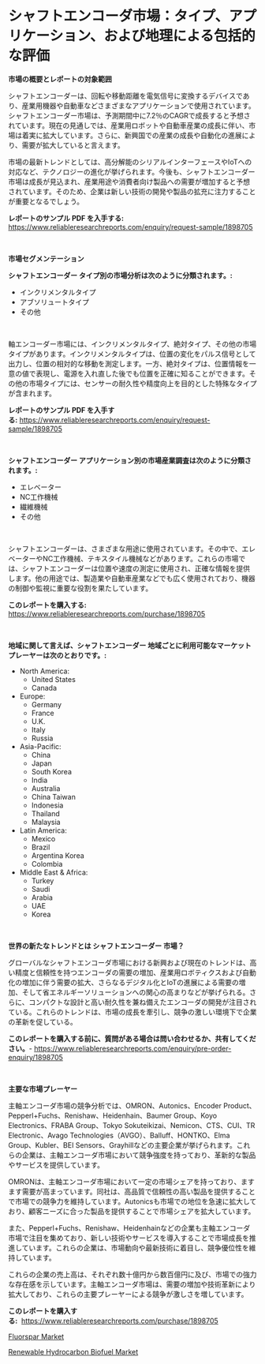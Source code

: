 <p><h1>シャフトエンコーダ市場：タイプ、アプリケーション、および地理による包括的な評価</h1></p><p><strong>市場の概要とレポートの対象範囲</strong></p>
<p><p>シャフトエンコーダーは、回転や移動距離を電気信号に変換するデバイスであり、産業用機器や自動車などさまざまなアプリケーションで使用されています。シャフトエンコーダー市場は、予測期間中に7.2％のCAGRで成長すると予想されています。現在の見通しでは、産業用ロボットや自動車産業の成長に伴い、市場は着実に拡大しています。さらに、新興国での産業の成長や自動化の進展により、需要が拡大していると言えます。</p><p>市場の最新トレンドとしては、高分解能のシリアルインターフェースやIoTへの対応など、テクノロジーの進化が挙げられます。今後も、シャフトエンコーダー市場は成長が見込まれ、産業用途や消費者向け製品への需要が増加すると予想されています。そのため、企業は新しい技術の開発や製品の拡充に注力することが重要となるでしょう。</p></p>
<p><strong>レポートのサンプル PDF を入手する:</strong> <a href="https://www.reliableresearchreports.com/enquiry/request-sample/1898705">https://www.reliableresearchreports.com/enquiry/request-sample/1898705</a></p>
<p>&nbsp;</p>
<p><strong>市場セグメンテーション</strong></p>
<p><strong>シャフトエンコーダー タイプ別の市場分析は次のように分類されます。:</strong></p>
<p><ul><li>インクリメンタルタイプ</li><li>アブソリュートタイプ</li><li>その他</li></ul></p>
<p>&nbsp;</p>
<p><p>軸エンコーダー市場には、インクリメンタルタイプ、絶対タイプ、その他の市場タイプがあります。インクリメンタルタイプは、位置の変化をパルス信号として出力し、位置の相対的な移動を測定します。一方、絶対タイプは、位置情報を一意の値で表現し、電源を入れ直した後でも位置を正確に知ることができます。その他の市場タイプには、センサーの耐久性や精度向上を目的とした特殊なタイプが含まれます。</p></p>
<p><strong>レポートのサンプル PDF を入手する:</strong>&nbsp;<a href="https://www.reliableresearchreports.com/enquiry/request-sample/1898705">https://www.reliableresearchreports.com/enquiry/request-sample/1898705</a></p>
<p>&nbsp;</p>
<p><strong> シャフトエンコーダー アプリケーション別の市場産業調査は次のように分類されます。:</strong></p>
<p><ul><li>エレベーター</li><li>NC工作機械</li><li>繊維機械</li><li>その他</li></ul></p>
<p>&nbsp;</p>
<p><p>シャフトエンコーダーは、さまざまな用途に使用されています。その中で、エレベーターやNC工作機械、テキスタイル機械などがあります。これらの市場では、シャフトエンコーダーは位置や速度の測定に使用され、正確な情報を提供します。他の用途では、製造業や自動車産業などでも広く使用されており、機器の制御や監視に重要な役割を果たしています。</p></p>
<p><strong>このレポートを購入する:</strong>&nbsp; <a href="https://www.reliableresearchreports.com/purchase/1898705">https://www.reliableresearchreports.com/purchase/1898705</a></p>
<p>&nbsp;</p>
<p><strong>地域に関して言えば、シャフトエンコーダー 地域ごとに利用可能なマーケットプレーヤーは次のとおりです。:</strong></p>
<p><ul>
    <li>
        North America:
        <ul>
            <li>United States</li>
            <li>Canada</li>
        </ul>
    </li>
    <li>
        Europe:
        <ul>
            <li>Germany</li>
            <li>France</li>
            <li>U.K.</li>
            <li>Italy</li>
            <li>Russia</li>
        </ul>
    </li>
    <li>
        Asia-Pacific:
        <ul>
            <li>China</li>
            <li>Japan</li>
            <li>South Korea</li>
            <li>India</li>
            <li>Australia</li>
            <li>China Taiwan</li>
            <li>Indonesia</li>
            <li>Thailand</li>
            <li>Malaysia</li>
        </ul>
    </li>
    <li>
        Latin America:
        <ul>
            <li>Mexico</li>
            <li>Brazil</li>
            <li>Argentina Korea</li>
            <li>Colombia</li>
        </ul>
    </li>
    <li>
        Middle East & Africa:
        <ul>
            <li>Turkey</li>
            <li>Saudi</li>
            <li>Arabia</li>
            <li>UAE</li>
            <li>Korea</li>
        </ul>
    </li>
    </ul></p>
<p>&nbsp;</p>
<p><strong>世界の新たなトレンドとは シャフトエンコーダー 市場？</strong></p>
<p><p>グローバルなシャフトエンコーダ市場における新興および現在のトレンドは、高い精度と信頼性を持つエンコーダの需要の増加、産業用ロボティクスおよび自動化の増加に伴う需要の拡大、さらなるデジタル化とIoTの進展による需要の増加、そして省エネルギーソリューションへの関心の高まりなどが挙げられる。さらに、コンパクトな設計と高い耐久性を兼ね備えたエンコーダの開発が注目されている。これらのトレンドは、市場の成長を牽引し、競争の激しい環境下で企業の革新を促している。</p></p>
<p><strong>このレポートを購入する前に、質問がある場合は問い合わせるか、共有してください。</strong>- <a href="https://www.reliableresearchreports.com/enquiry/pre-order-enquiry/1898705">https://www.reliableresearchreports.com/enquiry/pre-order-enquiry/1898705</a></p>
<p>&nbsp;</p>
<p><strong>主要な市場プレーヤー</strong></p>
<p><p>主軸エンコーダ市場の競争分析では、OMRON、Autonics、Encoder Product、Pepperl+Fuchs、Renishaw、Heidenhain、Baumer Group、Koyo Electronics、FRABA Group、Tokyo Sokuteikizai、Nemicon、CTS、CUI、TR Electronic、Avago Technologies（AVGO）、Balluff、HONTKO、Elma Group、Kubler、BEI Sensors、Grayhillなどの主要企業が挙げられます。これらの企業は、主軸エンコーダ市場において競争強度を持っており、革新的な製品やサービスを提供しています。</p><p>OMRONは、主軸エンコーダ市場において一定の市場シェアを持っており、ますます需要が高まっています。同社は、高品質で信頼性の高い製品を提供することで市場での競争力を維持しています。Autonicsも市場での地位を急速に拡大しており、顧客ニーズに合った製品を提供することで市場シェアを拡大しています。</p><p>また、Pepperl+Fuchs、Renishaw、Heidenhainなどの企業も主軸エンコーダ市場で注目を集めており、新しい技術やサービスを導入することで市場成長を推進しています。これらの企業は、市場動向や最新技術に着目し、競争優位性を維持しています。</p><p>これらの企業の売上高は、それぞれ数十億円から数百億円に及び、市場での強力な存在感を示しています。主軸エンコーダ市場は、需要の増加や技術革新により拡大しており、これらの主要プレーヤーによる競争が激しさを増しています。</p></p>
<p><strong>このレポートを購入する:</strong>&nbsp;&nbsp;<a href="https://www.reliableresearchreports.com/purchase/1898705">https://www.reliableresearchreports.com/purchase/1898705</a></p>
<p><p><a href="https://github.com/Sinjinluong3e0awx2m195k76/Market-Research-Report-List-1/blob/main/fluorspar-market.md">Fluorspar Market</a></p><p><a href="https://simplistic-meeting-7ee.notion.site/Renewable-Hydrocarbon-Biofuel-Market-Challenges-Opportunities-and-Growth-Drivers-and-Major-Market-b902184c76c1404a9d9b724bb63215ec">Renewable Hydrocarbon Biofuel Market</a></p></p>
